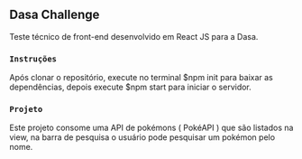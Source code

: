 ## Dasa Challenge

Teste técnico de front-end desenvolvido em React JS para a Dasa.

### `Instruções`

Após clonar o repositório, execute no terminal $npm init para baixar as dependências, depois execute $npm start para iniciar o servidor.

### `Projeto`

Este projeto consome uma API de pokémons ( PokéAPI ) que são listados na view, na barra de pesquisa o usuário pode pesquisar um pokémon pelo nome.
